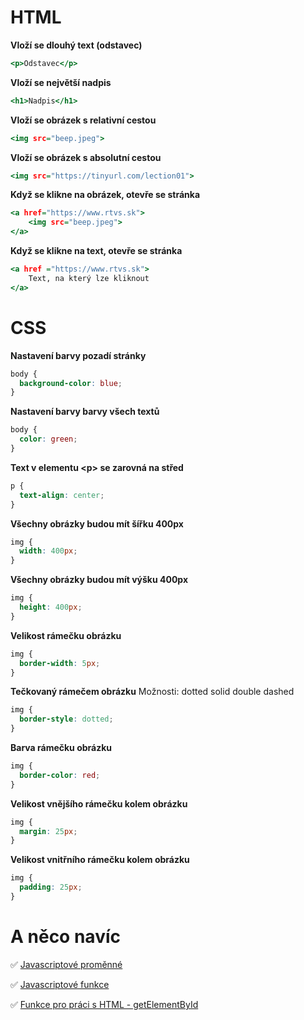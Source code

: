 # HTML

**Vloží se dlouhý text (odstavec)**
```htm
<p>Odstavec</p>
```

**Vloží se největší nadpis**
```htm
<h1>Nadpis</h1>
```

**Vloží se obrázek s relativní cestou**
```htm
<img src="beep.jpeg">
```
 
**Vloží se obrázek s absolutní cestou**
```htm
<img src="https://tinyurl.com/lection01">
```

**Když se klikne na obrázek, otevře se stránka**
```htm
<a href="https://www.rtvs.sk">
    <img src="beep.jpeg">
</a>
```

**Když se klikne na text, otevře se stránka**
```htm
<a href ="https://www.rtvs.sk">
    Text, na který lze kliknout
</a>
```

# CSS

**Nastavení barvy pozadí stránky**
```css
body {
  background-color: blue;
}
```

**Nastavení barvy barvy všech textů**
```css
body {
  color: green;
}
```

**Text v elementu \<p\> se zarovná na střed**
```css
p {
  text-align: center;
}
```

**Všechny obrázky budou mít šířku 400px**
```css
img {
  width: 400px;
}
```

**Všechny obrázky budou mít výšku 400px**
```css
img {
  height: 400px;
}
```

**Velikost rámečku obrázku**
```css
img {
  border-width: 5px;
}
```

**Tečkovaný rámečem obrázku**
Možnosti: dotted solid double dashed
```css
img {
  border-style: dotted;
}
```

**Barva rámečku obrázku**
```css
img {
  border-color: red;
}
```

**Velikost vnějšího rámečku kolem obrázku**
```css
img {
  margin: 25px;
}
```

**Velikost vnitřního rámečku kolem obrázku**
```css
img {
  padding: 25px;
}
```

# A něco navíc
✅ [Javascriptové proměnné](https://www.w3schools.com/js/js_variables.asp)

✅ [Javascriptové funkce](https://www.w3schools.com/js/js_function_definition.asp)

✅ [Funkce pro práci s HTML - getElementById](https://www.w3schools.com/jsref/met_document_getelementbyid.asp)
